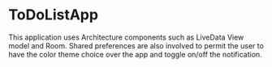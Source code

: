 # ToDoListApp

This application uses Architecture components such as LiveData View model and Room. Shared preferences are also involved to permit the user to have the color theme choice over the app and toggle on/off the notification.

